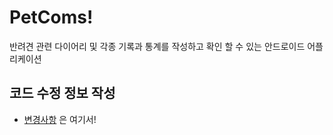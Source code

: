 # PetComs!
반려견 관련 다이어리 및 각종 기록과 통계를 작성하고 확인 할 수 있는 안드로이드 어플리케이션

## 코드 수정 정보 작성
- [변경사항](https://github.com/jihoKevin/PetComs_Android/issues/2) 은 여기서!
